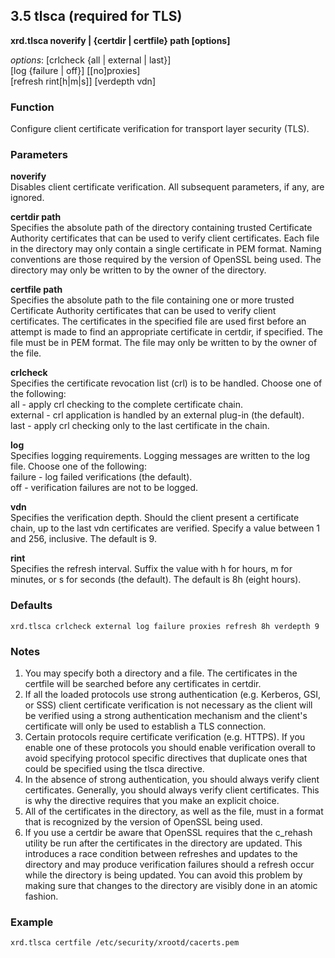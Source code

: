 ## 3.5       tlsca (required for TLS)

**xrd.tlsca noverify | {certdir | certfile} path [options]**

_options_:        [crlcheck {all | external | last}]  
                 [log {failure | off}] [[no]proxies]  
                 [refresh rint[h|m|s]] [verdepth vdn]  

### Function
Configure client certificate verification for transport layer security (TLS).

### Parameters
**noverify**  
Disables client certificate verification. All subsequent parameters, if any, are ignored.

**certdir path**  
Specifies the absolute path of the directory containing trusted Certificate Authority certificates that can be used to verify client certificates. Each file in the directory may only contain a single certificate in PEM format. Naming conventions are those required by the version of OpenSSL being used. The directory may only be written to by the owner of the directory.

**certfile path**  
Specifies the absolute path to the file containing one or more trusted Certificate Authority certificates that can be used to verify client certificates. The certificates in the specified file are used first before an attempt is made to find an appropriate certificate in certdir, if specified. The file must be in PEM format. The file may only be written to by the owner of the file.

**crlcheck**  
Specifies the certificate revocation list (crl) is to be handled. Choose one of the following:  
        all       - apply crl checking to the complete certificate chain.  
        external  - crl application is handled by an external plug-in (the default).  
        last      - apply crl checking only to the last certificate in the chain.

**log**  
Specifies logging requirements. Logging messages are written to the log file. Choose one of the following:  
        failure   - log failed verifications (the default).  
        off       - verification failures are not to be logged.

**vdn**  
Specifies the verification depth. Should the client present a certificate chain, up to the last vdn certificates are verified. Specify a value between 1 and 256, inclusive. The default is 9.

**rint**  
Specifies the refresh interval. Suffix the value with h for hours, m for minutes, or s for seconds (the default). The default is 8h (eight hours).

### Defaults
`xrd.tlsca crlcheck external log failure proxies refresh 8h verdepth 9`

### Notes
1. You may specify both a directory and a file. The certificates in the certfile will be searched before any certificates in certdir.
2. If all the loaded protocols use strong authentication (e.g. Kerberos, GSI, or SSS) client certificate verification is not necessary as the client will be verified using a strong authentication mechanism and the client's certificate will only be used to establish a TLS connection.
3. Certain protocols require certificate verification (e.g. HTTPS). If you enable one of these protocols you should enable verification overall to avoid specifying protocol specific directives that duplicate ones that could be specified using the tlsca directive.
4. In the absence of strong authentication, you should always verify client certificates. Generally, you should always verify client certificates. This is why the directive requires that you make an explicit choice.
5. All of the certificates in the directory, as well as the file, must in a format that is recognized by the version of OpenSSL being used.
6. If you use a certdir be aware that OpenSSL requires that the c_rehash utility be run after the certificates in the directory are updated. This introduces a race condition between refreshes and updates to the directory and may produce verification failures should a refresh occur while the directory is being updated. You can avoid this problem by making sure that changes to the directory are visibly done in an atomic fashion.

### Example
`xrd.tlsca certfile /etc/security/xrootd/cacerts.pem`